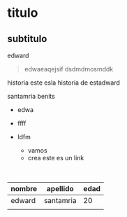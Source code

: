 # titulo

## subtitulo

edward <!--santamria-->

> edwaeaqejsif 
> dsdmdmosmddk



historia
este esla historia de estadward

santamria benits

* edwa

* ffff

* ldfm
  * vamos
  * crea  este es un link  

​                    

| nombre | apellido  | edad |
| ------ | --------- | ---- |
| edward | santamria | 20   |
|        |           |      |

